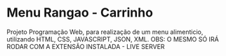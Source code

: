 # Menu Rangao - Carrinho
 Projeto Programação Web, para realização de um menu alimenticio, utilizando HTML, CSS, JAVASCRIPT, JSON, XML.
 OBS: O MESMO SÓ IRÁ RODAR COM A EXTENSÃO INSTALADA - LIVE SERVER